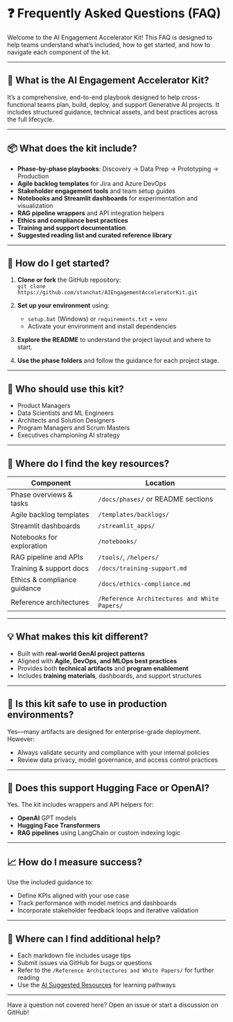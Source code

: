 # ❓ Frequently Asked Questions (FAQ)

Welcome to the AI Engagement Accelerator Kit! This FAQ is designed to help teams understand what’s included, how to get started, and how to navigate each component of the kit.

---

## 🧠 What is the AI Engagement Accelerator Kit?

It’s a comprehensive, end-to-end playbook designed to help cross-functional teams plan, build, deploy, and support Generative AI projects. It includes structured guidance, technical assets, and best practices across the full lifecycle.

---

## 📦 What does the kit include?

- **Phase-by-phase playbooks**: Discovery → Data Prep → Prototyping → Production
- **Agile backlog templates** for Jira and Azure DevOps
- **Stakeholder engagement tools** and team setup guides
- **Notebooks and Streamlit dashboards** for experimentation and visualization
- **RAG pipeline wrappers** and API integration helpers
- **Ethics and compliance best practices**
- **Training and support documentation**
- **Suggested reading list and curated reference library**

---

## 🚀 How do I get started?

1. **Clone or fork** the GitHub repository:  
   `git clone https://github.com/stanchat/AIEngagementAcceleratorKit.git`

2. **Set up your environment** using:
   - `setup.bat` (Windows) or `requirements.txt` + `venv`
   - Activate your environment and install dependencies

3. **Explore the README** to understand the project layout and where to start.

4. **Use the phase folders** and follow the guidance for each project stage.

---

## 👥 Who should use this kit?

- Product Managers
- Data Scientists and ML Engineers
- Architects and Solution Designers
- Program Managers and Scrum Masters
- Executives championing AI strategy

---

## 📂 Where do I find the key resources?

| Component                        | Location                                 |
|----------------------------------|------------------------------------------|
| Phase overviews & tasks         | `/docs/phases/` or README sections       |
| Agile backlog templates         | `/templates/backlogs/`                   |
| Streamlit dashboards            | `/streamlit_apps/`                       |
| Notebooks for exploration       | `/notebooks/`                            |
| RAG pipeline and APIs           | `/tools/`, `/helpers/`                   |
| Training & support docs         | `/docs/training-support.md`              |
| Ethics & compliance guidance    | `/docs/ethics-compliance.md`             |
| Reference architectures         | `/Reference Architectures and White Papers/` |

---

## 💡 What makes this kit different?

- Built with **real-world GenAI project patterns**
- Aligned with **Agile, DevOps, and MLOps best practices**
- Provides both **technical artifacts** and **program enablement**
- Includes **training materials**, dashboards, and support structures

---

## 🔐 Is this kit safe to use in production environments?

Yes—many artifacts are designed for enterprise-grade deployment. However:
- Always validate security and compliance with your internal policies
- Review data privacy, model governance, and access control practices

---

## 🤖 Does this support Hugging Face or OpenAI?

Yes. The kit includes wrappers and API helpers for:
- **OpenAI** GPT models
- **Hugging Face Transformers**
- **RAG pipelines** using LangChain or custom indexing logic

---

## 📈 How do I measure success?

Use the included guidance to:
- Define KPIs aligned with your use case
- Track performance with model metrics and dashboards
- Incorporate stakeholder feedback loops and iterative validation

---

## 📘 Where can I find additional help?

- Each markdown file includes usage tips
- Submit issues via GitHub for bugs or questions
- Refer to the `/Reference Architectures and White Papers/` for further reading
- Use the [AI Suggested Resources](./AI_Suggested_Resources.md) for learning pathways

---

Have a question not covered here? Open an issue or start a discussion on GitHub!
